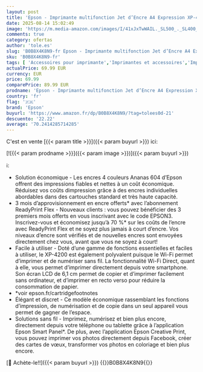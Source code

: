 ```yaml
---
layout: post
title: 'Epson - Imprimante multifonction Jet d’Encre A4 Expression XP-4200 et 3 mois d’encre offerts* avec l’abonnement ReadyPrint Flex'
date: 2025-08-14 15:02:49
image: 'https://m.media-amazon.com/images/I/41xJxTwWAIL._SL500_._SL400_.jpg'
comments: true
category: ofertas
author: 'tole.es'
slug: 'B0B8X4K8N9-fr Epson - Imprimante multifonction Jet d’Encre A4 Expression...'
sku: 'B0B8X4K8N9-fr'
tags: [ 'Accessoires pour imprimante','Imprimantes et accessoires','Imprimantes multifonction','Imprimantes multifonction jet dencre','Imprimantes pour ordinateur','Informatique','epson','🇫🇷', ]
actualPrice: 69.99 EUR
currency: EUR
price: 69.99
comparePrice: 89.99 EUR
prodname: 'Epson - Imprimante multifonction Jet d’Encre A4 Expression XP-4200 et 3 mois d’encre offerts* avec l’abonnement ReadyPrint Flex'
country: 'fr'
flag: '🇫🇷'
brand: 'Epson'
buyurl: 'https://www.amazon.fr/dp/B0B8X4K8N9/?tag=tolees0d-21'
descuento: '22.22'
average: '70.2414285714285'
---
```


C'est en vente [{{< param title >}}]({{< param buyurl >}}) ici:

[![{{< param prodname >}}]({{< param image >}})]({{< param buyurl >}})

ℹ️:

- Solution économique - Les encres 4 couleurs Ananas 604 d’Epson offrent des impressions fiables et nettes à un coût économique. Réduisez vos coûts dimpression grâce à des encres individuelles abordables dans des cartouches standard et très haute capacité.
- 3 mois d’approvisionnement en encre offerts* avec l’abonnement ReadyPrint Flex - Nouveaux clients : vous pouvez bénéficier des 3 premiers mois offerts en vous inscrivant avec le code EPSON3. Inscrivez-vous et économisez jusqu’à 70 %* sur les coûts de l’encre avec ReadyPrint Flex et ne soyez plus jamais à court d’encre. Vos niveaux d’encre sont vérifiés et de nouvelles encres sont envoyées directement chez vous, avant que vous ne soyez à court!
- Facile à utiliser - Doté d’une gamme de fonctions essentielles et faciles à utiliser, le XP-4200 est également polyvalent puisque le Wi-Fi permet d’imprimer et de numériser sans fil. La fonctionnalité Wi-Fi Direct, quant à elle, vous permet d’imprimer directement depuis votre smartphone. Son écran LCD de 6,1 cm permet de copier et d’imprimer facilement sans ordinateur, et d’imprimer en recto verso pour réduire la consommation de papier.
- *voir epson.fr/cartridgefootnotes
- Élégant et discret - Ce modèle économique rassemblant les fonctions d’impression, de numérisation et de copie dans un seul appareil vous permet de gagner de l’espace.
- Solutions sans fil - Imprimez, numérisez et bien plus encore, directement depuis votre téléphone ou tablette grâce à l’application Epson Smart Panel*. De plus, avec l’application Epson Creative Print, vous pouvez imprimer vos photos directement depuis Facebook, créer des cartes de vœux, transformer vos photos en coloriage et bien plus encore.

[🛒 Achète-le!!]({{< param buyurl >}})
{{<world>}}B0B8X4K8N9{{</world>}}
